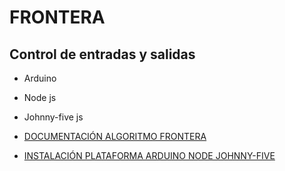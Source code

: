 # FRONTERA 
## Control de entradas y salidas 
* Arduino
* Node js 
* Johnny-five js 

* [DOCUMENTACIÓN ALGORITMO FRONTERA](https://docs.google.com/document/d/11xUH2mkIojCFov3Q_OHJZOZP797TwVRLCjrThoBt8iM/edit?usp=sharing)
* [INSTALACIÓN PLATAFORMA ARDUINO NODE JOHNNY-FIVE](https://drive.google.com/open?id=1VEu1YmDyfVICGIKUv5Vdv-BBJzbzGYS1U47Y_tpFZIA)
